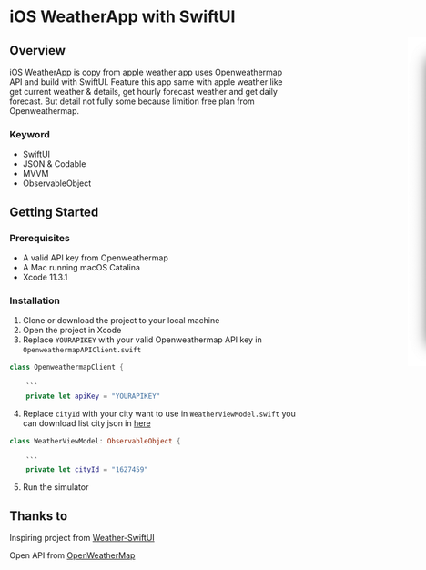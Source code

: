 # iOS WeatherApp with SwiftUI

<div style="width: 1000px; height 600px;"><img src="Screenshoot/Screenshoot-1.png" width="30%" height="30%" align="right"></div>


## Overview

iOS WeatherApp is copy from apple weather app uses Openweathermap API and build with SwiftUI. Feature this app same with apple weather like get current weather & details, get hourly forecast weather and get daily forecast. But detail not fully some because limition free plan from Openweathermap.

### Keyword
- SwiftUI
- JSON & Codable
- MVVM
- ObservableObject

## Getting Started

### Prerequisites

- A valid API key from Openweathermap
- A Mac running macOS Catalina
- Xcode 11.3.1

### Installation

1. Clone or download the project to your local machine
2. Open the project in Xcode
3. Replace `YOURAPIKEY` with your valid Openweathermap API key in `OpenweathermapAPIClient.swift`

```swift
class OpenweathermapClient {

    ```
    private let apiKey = "YOURAPIKEY"
```

4. Replace `cityId` with your city want to use in `WeatherViewModel.swift` you can download list city json in [here](http://bulk.openweathermap.org/sample/)

```swift
class WeatherViewModel: ObservableObject {

    ```
    private let cityId = "1627459"
```

5. Run the simulator

## Thanks to

Inspiring project from [Weather-SwiftUI](https://github.com/bobbyconti/Weather-SwiftUI)

Open API from [OpenWeatherMap](https://openweathermap.org)
